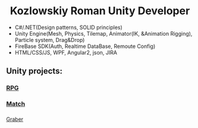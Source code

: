 

<div align = "center">
 <h1>Kozlowskiy Roman Unity Developer</h1>
</div>
<ul>
 <li>C#/.NET(Design patterns, SOLID principles)</li>
 <li>Unity Engine(Mesh, Physics, Tilemap, Animator(IK, &Animation Rigging), Particle system, Drag&Drop)</li>
 <li>FireBase SDK(Auth, Realtime DataBase, Remoute Config)</li>
 <li>HTML/CSS/JS, WPF, Angular2, json, JIRA</li>
</ul>

## Unity projects:
### [RPG](https://github.com/MrGorthaur/UnityExamples/tree/main/RPG)
### [Match](https://github.com/MrGorthaur/UnityExamples/tree/main/R2D2)
###
[Graber](https://github.com/MrGorthaur/UnityExamples/tree/main/GrabExample)


    
   


